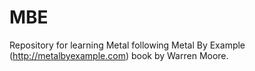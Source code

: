 # MBE

Repository for learning Metal following Metal By Example (http://metalbyexample.com) book by Warren Moore.

